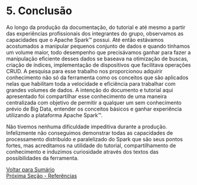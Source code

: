 # 5. Conclusão

Ao longo da produção da documentação, do tutorial e até mesmo a partir das experiências profissionais dos integrantes do grupo, observamos as capacidades que o Apache Spark™ possui.
Até então estávamos acostumados a manipular pequenos conjunto de dados e quando tínhamos um volume maior, todo desempenho que precisávamos ganhar para fazer a manipulação eficiente desses dados se baseava na otimização de buscas, criação de índices, implementação de dispositivos que facilitava operações CRUD.
A pesquisa para esse trabalho nos proporcionou adquirir conhecimento não só da ferramenta como os conceitos que são aplicados nelas que habilitam toda a velocidade e eficiência para trabalhar com grandes volumes de dados.
A intenção do documento e tutorial aqui apresentado foi compartilhar esse conhecimento de uma maneira centralizada com objetivo de permitir a qualquer um sem conhecimento prévio de Big Data, 
entender os conceitos básicos e ganhar experiência utilizando a plataforma Apache Spark™.


Não tivemos nenhuma dificuldade impeditiva durante a produção. Infelizmente não conseguimos demonstrar todas as capacidades de processamento distribuído e paralelizado do Spark que são seus pontos fortes, 
mas acreditamos na utilidade do tutorial, compartilhamento de conhecimento e induzimos curiosidade através dos textos das possibilidades da ferramenta.


[Voltar para Sumário](/tutorial_spark#sumário)  
[Próxima Seção - Referências](/seções/referências.md)